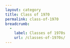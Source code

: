 ```yaml
---
layout: category
title: Class of 1970
permalink: class-of-1970
breadcrumb:
  -
    label: Classes of 1970s
    url: /classes-of-1970s/
---
```


